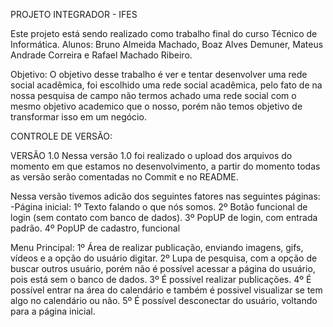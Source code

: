 PROJETO INTEGRADOR - IFES

Este projeto está sendo realizado como trabalho final do curso Técnico de Informática.
Alunos: Bruno Almeida Machado, Boaz Alves Demuner, Mateus Andrade Correira e Rafael Machado Ribeiro.

Objetivo: O objetivo desse trabalho é ver e tentar desenvolver uma rede social acadêmica, foi escolhido uma rede social acadêmica, pelo fato de na nossa pesquisa de campo não termos achado uma rede social com o mesmo objetivo academico que o nosso, porém não temos objetivo de transformar isso em um negócio.

CONTROLE DE VERSÃO:

VERSÃO 1.0
Nessa versão 1.0 foi realizado o upload dos arquivos do momento em que estamos no desenvolvimento, a partir do momento todas as versão serão comentadas no Commit e no README. 

Nessa versão tivemos adicão dos seguintes fatores nas seguintes páginas:
-Página inicial:
1º Texto falando o que nós somos.
2º Botão funcional de login (sem contato com banco de dados).
3º PopUP de login, com entrada padrão.
4º PopUP de cadastro, funcional

Menu Principal:
1º Área de realizar publicação, enviando imagens, gifs, vídeos e a opção do usuário digitar.
2º Lupa de pesquisa, com a opção de buscar outros usuário, porém não é possível acessar a página do usuário, pois está sem o banco de dados.
3º É possível realizar publicações.
4º É possível entrar na área do calendário e também é possivel visualizar se tem algo no calendário ou não.
5º É possível desconectar do usuário, voltando para a página inicial.
